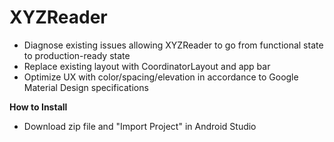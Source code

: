 # XYZReader

* Diagnose existing issues allowing XYZReader to go from functional state to production-ready state
* Replace existing layout with CoordinatorLayout and app bar
* Optimize UX with color/spacing/elevation in accordance to Google Material Design specifications

**How to Install**
* Download zip file and "Import Project" in Android Studio
